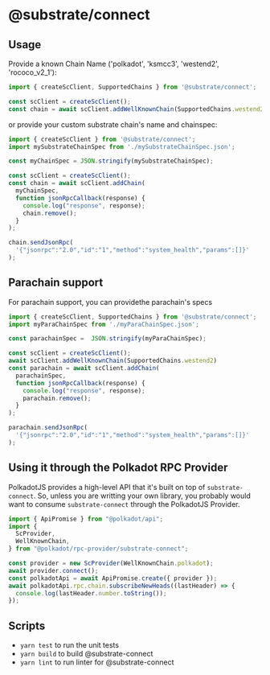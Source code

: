 # @substrate/connect

## Usage
Provide a known Chain Name ('polkadot', 'ksmcc3', 'westend2', 'rococo_v2_1'):

```js
import { createScClient, SupportedChains } from '@substrate/connect';

const scClient = createScClient();
const chain = await scClient.addWellKnownChain(SupportedChains.westend2);
```

or provide your custom substrate chain's name and chainspec:

```js
import { createScClient } from '@substrate/connect';
import mySubstrateChainSpec from './mySubstrateChainSpec.json';

const myChainSpec = JSON.stringify(mySubstrateChainSpec);

const scClient = createScClient();
const chain = await scClient.addChain(
  myChainSpec,
  function jsonRpcCallback(response) {
    console.log("response", response);
    chain.remove();
  }
);

chain.sendJsonRpc(
  '{"jsonrpc":"2.0","id":"1","method":"system_health","params":[]}'
);
```


## Parachain support

For parachain support, you can providethe parachain's specs
```js
import { createScClient, SupportedChains } from '@substrate/connect';
import myParaChainSpec from './myParaChainSpec.json';

const parachainSpec =  JSON.stringify(myParaChainSpec);

const scClient = createScClient();
await scClient.addWellKnownChain(SupportedChains.westend2)
const parachain = await scClient.addChain(
  parachainSpec,
  function jsonRpcCallback(response) {
    console.log("response", response);
    parachain.remove();
  }
);

parachain.sendJsonRpc(
  '{"jsonrpc":"2.0","id":"1","method":"system_health","params":[]}'
);
```

## Using it through the Polkadot RPC Provider

PolkadotJS provides a high-level API that it's built on top of
`substrate-connect`. So, unless you are writting your own library, you probably
would want to consume `substrate-connect` through the PolkadotJS Provider.

```js
import { ApiPromise } from "@polkadot/api";
import {
  ScProvider,
  WellKnownChain,
} from "@polkadot/rpc-provider/substrate-connect";

const provider = new ScProvider(WellKnownChain.polkadot);
await provider.connect();
const polkadotApi = await ApiPromise.create({ provider });
await polkadotApi.rpc.chain.subscribeNewHeads((lastHeader) => {
  console.log(lastHeader.number.toString());
});
```

## Scripts

* `yarn test` to run the unit tests
* `yarn build` to build @substrate-connect
* `yarn lint` to run linter for @substrate-connect
